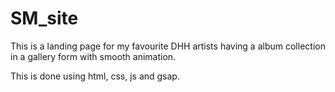 # SM_site
This is a landing page for my favourite DHH artists having a album collection in a gallery form with smooth animation.


This is done using html, css, js and gsap.
